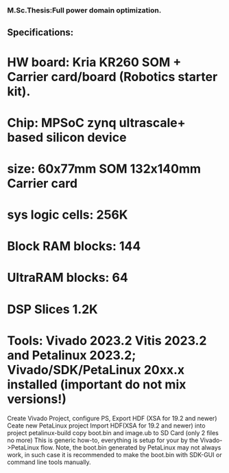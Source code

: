 ### M.Sc.Thesis:Full power domain optimization.
## Specifications:
# HW board: Kria KR260 SOM + Carrier card/board (Robotics starter kit).
# Chip: MPSoC zynq ultrascale+ based silicon device
# size: 60x77mm SOM 132x140mm Carrier card
# sys logic cells: 256K
# Block RAM blocks: 144
# UltraRAM blocks: 64
# DSP Slices 1.2K
# Tools: Vivado 2023.2 Vitis 2023.2 and Petalinux 2023.2; Vivado/SDK/PetaLinux 20xx.x installed (important do not mix versions!)

Create Vivado Project, configure PS, Export HDF (XSA for 19.2 and newer)
Ceate new PetaLinux project
Import HDF(XSA for 19.2 and newer) into project
petalinux-build
copy boot.bin and image.ub to SD Card (only 2 files no more)
This is generic how-to, everything is setup for your by the Vivado->PetaLinux flow. Note, the boot.bin generated by PetaLinux may not always work, in such case it is recommended to make the boot.bin with SDK-GUI or command line tools manually.
